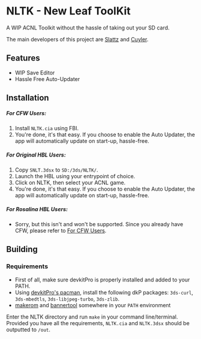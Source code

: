 # NLTK - New Leaf ToolKit

A WIP ACNL Toolkit without the hassle of taking out your SD card.

The main developers of this project are [Slattz](https://github.com/Slattz) and [Cuyler](https://github.com/Cuyler36). 


## Features
* WIP Save Editor
* Hassle Free Auto-Updater


## Installation
##### For CFW Users:
1. Install `NLTK.cia` using FBI.
2. You're done, it's that easy. If you choose to enable the Auto Updater, the app will automatically update on start-up, hassle-free.

##### For Original HBL Users:
1. Copy `SNLT.3dsx` to `SD:/3ds/NLTK/`.
2. Launch the HBL using your entrypoint of choice.
3. Click on NLTK, then select your ACNL game.
4. You're done, it's that easy. If you choose to enable the Auto Updater, the app will automatically update on start-up, hassle-free.

##### For Rosalina HBL Users:
* Sorry, but this isn't and won't be supported. Since you already have CFW, please refer to [For CFW Users](#for-cfw-users).


## Building
### Requirements
- First of all, make sure devkitPro is properly installed and added to your PATH.
- Using [devkitPro's pacman](https://devkitpro.org/viewtopic.php?f=13&t=8702), install the following dkP packages: `3ds-curl`, `3ds-mbedtls`, `3ds-libjpeg-turbo`, `3ds-zlib`.
- [makerom](http://3dbrew.org/wiki/Makerom) and [bannertool](https://github.com/Steveice10/bannertool) somewhere in your `PATH` environment


Enter the NLTK directory and run `make` in your command line/terminal. Provided you have all the requirements, `NLTK.cia` and `NLTK.3dsx` should be outputted to `/out`.
